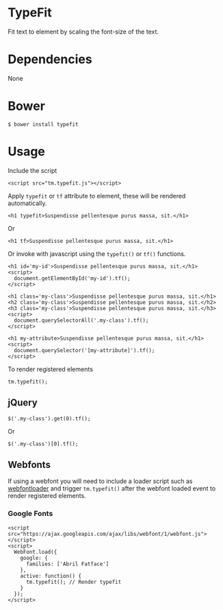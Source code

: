 # TypeFit
Fit text to element by scaling the font-size of the text.

# Dependencies
None

# Bower
`$ bower install typefit`

# Usage
Include the script
```
<script src="tm.typefit.js"></script>
```

Apply `typefit` or `tf` attribute to element, these will be rendered automatically.
```
<h1 typefit>Suspendisse pellentesque purus massa, sit.</h1>
```
Or
```
<h1 tf>Suspendisse pellentesque purus massa, sit.</h1>
```

Or invoke with javascript using the `typefit()` or `tf()` functions.
```
<h1 id='my-id'>Suspendisse pellentesque purus massa, sit.</h1>
<script>
  document.getElementById('my-id').tf();
</script>
```

```
<h1 class='my-class'>Suspendisse pellentesque purus massa, sit.</h1>
<h2 class='my-class'>Suspendisse pellentesque purus massa, sit.</h2>
<h3 class='my-class'>Suspendisse pellentesque purus massa, sit.</h3>
<script>
  document.querySelectorAll('.my-class').tf();
</script>
```

```
<h1 my-attribute>Suspendisse pellentesque purus massa, sit.</h1>
<script>
  document.querySelector('[my-attribute]').tf();
</script>
```

To render registered elements
```
tm.typefit();
```

## jQuery
```
$('.my-class').get(0).tf();
```
Or

```
$('.my-class')[0].tf();
```


## Webfonts
If using a webfont you will need to include a loader script such as [webfontloader](https://github.com/typekit/webfontloader) and trigger `tm.typefit()` after the webfont loaded event to render registered elements.

### Google Fonts
```
<script src="https://ajax.googleapis.com/ajax/libs/webfont/1/webfont.js"></script>
<script>
  WebFont.load({
    google: {
      families: ['Abril Fatface']
    },
    active: function() {
      tm.typefit(); // Render typefit
    }
  });
</script>
```